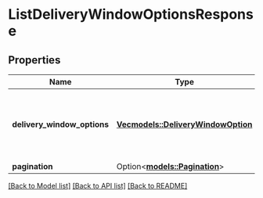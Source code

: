 # ListDeliveryWindowOptionsResponse

## Properties

Name | Type | Description | Notes
------------ | ------------- | ------------- | -------------
**delivery_window_options** | [**Vec<models::DeliveryWindowOption>**](DeliveryWindowOption.md) | Delivery window options generated for the placement option. | 
**pagination** | Option<[**models::Pagination**](Pagination.md)> |  | [optional]

[[Back to Model list]](../README.md#documentation-for-models) [[Back to API list]](../README.md#documentation-for-api-endpoints) [[Back to README]](../README.md)


